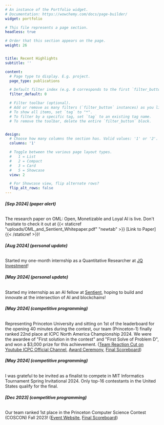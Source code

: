 ```yaml
---
# An instance of the Portfolio widget.
# Documentation: https://wowchemy.com/docs/page-builder/
widget: portfolio

# This file represents a page section.
headless: true

# Order that this section appears on the page.
weight: 26


title: Recent Highlights
subtitle: ''

content:
  # Page type to display. E.g. project.
  page_type: publications

  # Default filter index (e.g. 0 corresponds to the first `filter_button` instance below).
  filter_default: 0

  # Filter toolbar (optional).
  # Add or remove as many filters (`filter_button` instances) as you like.
  # To show all items, set `tag` to "*".
  # To filter by a specific tag, set `tag` to an existing tag name.
  # To remove the toolbar, delete the entire `filter_button` block.


design:
  # Choose how many columns the section has. Valid values: '1' or '2'.
  columns: '1'

  # Toggle between the various page layout types.
  #   1 = List
  #   2 = Compact
  #   3 = Card
  #   5 = Showcase
  view: 2

  # For Showcase view, flip alternate rows?
  flip_alt_rows: false
---
```

###### **[Sep 2024] (paper alert)**
The research paper on OML: Open, Monetizable and Loyal AI is live. Don't hesitate to check it out at {{< staticref "uploads/OML_and_Sentient_Whitepaper.pdf" "newtab" >}} [Link to Paper]{{< /staticref >}}!

###### **[Aug 2024] (personal update)**

Started my one-month internship as a Quantitative Researcher at [JQ Investment](https://www.linkedin.com/company/jq-investments)! 

###### **[May 2024] (personal update)**

Started my internship as an AI fellow at [Sentient](https://twitter.com/sentient_agi), hoping to build and innovate at the intersection of AI and blockchains!


###### **[May 2024] (competitive programming)**

Representing Princeton University and sitting on 1st of the leaderboard for the opening 40 minutes during the contest, our team (Princeton-1) finally ranked 22nd place at ICPC North America Championship 2024. We were the awardee of "First solution in the contest" and "First Solve of Problem D", and won a $3,000 prize for this achievement. ([Team Reaction Cut on Youtube ICPC Official Channel](https://www.youtube.com/watch?v=84Zfi-4Kpg0), [Award Ceremony](https://www.youtube.com/watch?v=1YmSAfRicsw), [Final Scoreboard](https://image.icpc.global/nac2024/scoreboard/index.html))

###### **[May 2024] (competitive programming)**

I was grateful to be invited as a finalist to compete in MIT Informatics Tournament Spring Invitational 2024. Only top-16 contestants in the United States qualify for the final.

###### **[Dec 2023] (competitive programming)**

Our team ranked 1st place in the Princeton Computer Science Contest (COSCON) Fall 2023! ([Event Website](https://princetonacm.github.io/coscon/), [Final Scoreboard](https://princetonacm.github.io/coscon/leaderboard))
    